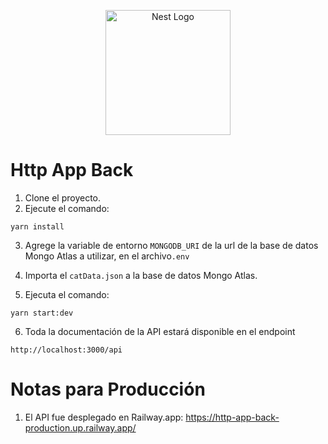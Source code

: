 <p align="center">
  <a href="http://nestjs.com/" target="blank"><img src="https://nestjs.com/img/logo-small.svg" width="200" alt="Nest Logo" /></a>
</p>

# Http App Back

1. Clone el proyecto.
2. Ejecute el comando:

```
yarn install
```

3. Agrege la variable de entorno ```MONGODB_URI``` de la url de la base de datos Mongo Atlas a utilizar, en el archivo```.env```

4. Importa el ```catData.json``` a la base de datos Mongo Atlas.

5. Ejecuta el comando:

```
yarn start:dev
```

6. Toda la documentación de la API estará disponible en el endpoint

```
http://localhost:3000/api
```

# Notas para Producción

1. El API fue desplegado en Railway.app: <https://http-app-back-production.up.railway.app/>
